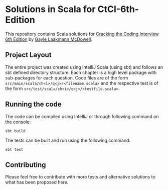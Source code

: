 # Solutions in Scala for CtCI-6th-Edition

This repository contains Scala solutions for [Cracking the Coding Interview 6th Edition](http://www.amazon.com/Cracking-Coding-Interview-6th-Edition/dp/0984782850) by [Gayle Laakmann McDowell](http://www.gayle.com/).

## Project Layout

The entire project was created using IntelliJ Scala (using sbt) and follows an sbt defined directory structure. Each chapter is a high level package with sub-packages for each question. Code files are of the form `src/main/scala/ch<i>/q<j>/<filename.scala>` and the respective test is of the form `src/test/scala/ch<i>/q<j>/<testfile.scala>`.

## Running the code

The code can be compiled using IntelliJ or through following command on the console:

`sbt build`

The tests can be built and run using the following command:

`sbt test`

## Contributing

Please feel free to contribute with more tests and alternative solutions to what has been proposed here.

